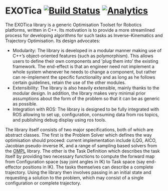 # EXOTica [![Build Status](https://travis-ci.org/openhumanoids/exotica.svg?branch=master)](https://travis-ci.org/openhumanoids/exotica) [![Analytics](https://ga-beacon.appspot.com/UA-72496975-1/openhumanoids/exotica/?pixel)](https://github.com/igrigorik/ga-beacon)

The EXOTica library is a generic Optimisation Toolset for Robotics platforms, written in C++. Its motivation is to provide a more streamlined process for developing algorithms for such tasks as Inverse-Kinematics and Trajectory Optimisation. Its design advocates:

 * Modularity: The library is developed in a modular manner making use of C++’s object-oriented features (such as polymorphism). This allows users to define their own components and ’plug them into’ the existing framework. The end-effect is that an engineer need not implement a whole system whenever he needs to change a component, but rather can re-implement the specific functionality and as long as he follows certain guidelines, retain the use of the other modules.
 * Extensibility: The library is also heavily extensible, mainly thanks to the modular design. In addition, the library makes very minimal prior assumptions about the form of the problem so that it can be as generic as possible.
 * Integration with ROS: The library is designed to be fully integrated with ROS allowing to set up, configuration, consuming data from ros topics, and publishing debug display using ros tools.


The library itself consists of two major specifications, both of which are abstract classes. The first is the Problem Solver which defines the way optimisation should proceed: current implementation include iLQG, AICO, Jacobian pseudo-inverse IK, and a range of sampling based solvers from the [OMPL](http://ompl.kavrakilab.org/) library. The other is the Task Definition which describes the task itself by providing two necessary functions to compute the forward map from Configuration space (say joint angles in IK) to Task space (say end-effector positions in IK). The tasks themselves can describe a complete trajectory. Using the library then involves passing in an initial state and requesting a solution to the problem, which may consist of a single configuration or complete trajectory.

